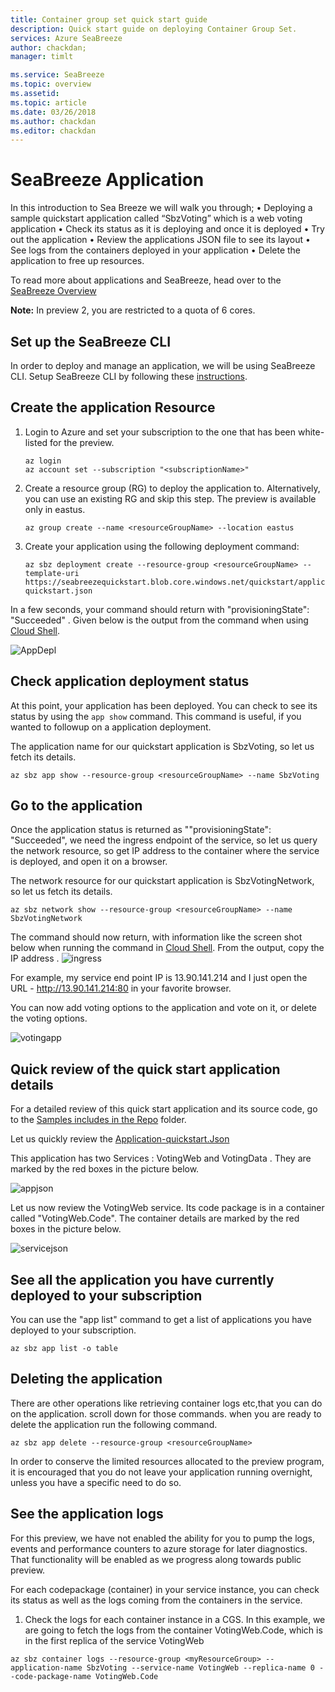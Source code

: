 ```yaml
---
title: Container group set quick start guide
description: Quick start guide on deploying Container Group Set.
services: Azure SeaBreeze
author: chackdan;
manager: timlt

ms.service: SeaBreeze
ms.topic: overview
ms.assetid:
ms.topic: article
ms.date: 03/26/2018
ms.author: chackdan
ms.editor: chackdan
---
```


# SeaBreeze Application

In this introduction to Sea Breeze we will walk you through;
•	Deploying a sample quickstart application called “SbzVoting” which is a web voting application
•	Check its status as it is deploying and once it is deployed
•	Try out the application
•	Review the applications JSON file to see its layout
•	See logs from the containers deployed in your application
•	Delete the application to free up resources.
 

To read more about applications and SeaBreeze, head over to the [SeaBreeze Overview](./seabreeze-overview.md)

**Note:** In preview 2, you are restricted to a quota of 6 cores. 


## Set up the SeaBreeze CLI

In order to deploy and manage an application, we will be using SeaBreeze CLI. Setup SeaBreeze CLI by following these [instructions](./cli-setup.md). 

## Create the application Resource

1. Login to Azure and set your subscription to the one that has been white-listed for the preview.

	```cli
	az login
	az account set --subscription "<subscriptionName>"
	```
2. Create a resource group (RG) to deploy the application to. Alternatively, you can use an existing RG and skip this step. The preview is available only in eastus.

	```cli
	az group create --name <resourceGroupName> --location eastus 
	```

3. Create your application using the following deployment command: 

	```cli
	az sbz deployment create --resource-group <resourceGroupName> --template-uri https://seabreezequickstart.blob.core.windows.net/quickstart/application-quickstart.json

	```
In a few seconds, your command should return with "provisioningState": "Succeeded" . Given below is the output from the command when using [Cloud Shell](https://docs.microsoft.com/en-us/azure/cloud-shell/overview). 

![AppDepl]
 

## Check application deployment status
At this point, your application has been deployed. You can check to see its status by using the `app show` command. This command is useful, if you wanted to followup on a application deployment.

The application name for our quickstart application is SbzVoting, so let us fetch its details. 

```cli
az sbz app show --resource-group <resourceGroupName> --name SbzVoting
```

## Go to the application

Once the application status is returned as ""provisioningState": "Succeeded", we need the ingress endpoint of the service, so let us query the network resource, so get IP address to the container where the service is deployed, and open it on a browser.

The network resource for our quickstart application is SbzVotingNetwork, so let us fetch its details.

```cli
az sbz network show --resource-group <resourceGroupName> --name SbzVotingNetwork
```
The command should now return, with information like the screen shot below when running the command in [Cloud Shell](https://docs.microsoft.com/en-us/azure/cloud-shell/overview).
From the output, copy the IP address .
![ingress]

For example, my service end point IP is 13.90.141.214 and I just open the URL - http://13.90.141.214:80 in your favorite browser.

You can now add voting options to the application and vote on it, or delete the voting options.

![votingapp]

## Quick review of the quick start application details

For a detailed review of this quick start application and its source code, go to the [Samples includes in the Repo](https://github.com/Azure/seabreeze-preview-pr/tree/master/samples) folder. 

Let us quickly review the [Application-quickstart.Json](https://seabreezequickstart.blob.core.windows.net/quickstart/application-quickstart.json)

This application has two Services : VotingWeb  and VotingData . They are marked by the red boxes in the picture below.

![appjson]

Let us now review the VotingWeb service. Its code package is in a container called "VotingWeb.Code". The container details are  marked by the red boxes in the picture below.

![servicejson]


## See all the application you have currently deployed to your subscription

You can use the "app list" command to get a list of applications you have deployed to your subscription. 

```cli
az sbz app list -o table
```

## Deleting the application

There are other operations like retrieving container logs etc,that you can do on the application. scroll down for those commands. when you are ready to delete the application run the following command. 

```cli
az sbz app delete --resource-group <resourceGroupName> 
```
In order to conserve the limited resources allocated to the preview program, it is encouraged that you do not leave your application running overnight, unless you have a specific need to do so.

## See the application logs

For this preview, we have not enabled the ability for you to pump the logs, events and performance counters to azure storage for later diagnostics. That functionality will be enabled as we progress along towards public preview.

For each codepackage (container) in your service instance, you can check its status as well as the logs coming from the containers in the service. 

1. Check the logs for each container instance in a CGS. In this example, we are going to fetch the logs from the container VotingWeb.Code, which is in the first replica of the service VotingWeb
	
```cli
az sbz container logs --resource-group <myResourceGroup> --application-name SbzVoting --service-name VotingWeb --replica-name 0 --code-package-name VotingWeb.Code
```




<!-- Images -->
[votingapp]: ./media/application-quickstart/voting-app.PNG
[ingress]: ./media/application-quickstart/app-network.PNG
[AppDepl]: ./media/application-quickstart/app-deployment.PNG
[appjson]: ./media/application-quickstart/app-json.PNG
[servicejson]: ./media/application-quickstart/service-json.PNG
